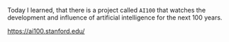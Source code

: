 Today I learned, that there is a project called `AI100` that watches the development and influence of artificial intelligence for the next 100 years.

https://ai100.stanford.edu/
